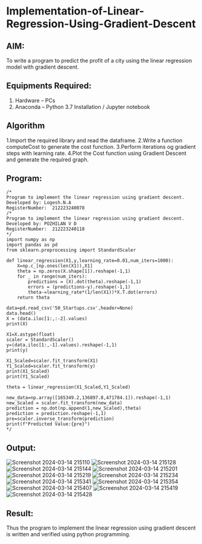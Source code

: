 # Implementation-of-Linear-Regression-Using-Gradient-Descent

## AIM:
To write a program to predict the profit of a city using the linear regression model with gradient descent.

## Equipments Required:
1. Hardware – PCs
2. Anaconda – Python 3.7 Installation / Jupyter notebook

## Algorithm

1.Import the required library and read the dataframe.
2.Write a function computeCost to generate the cost function.
3.Perform iterations og gradient steps with learning rate.
4.Plot the Cost function using Gradient Descent and generate the required graph.

## Program:
```
/*
Program to implement the linear regression using gradient descent.
Developed by: Logesh.N.A
RegisterNumber:  212223240078
/*
Program to implement the linear regression using gradient descent.
Developed by: POZHILAN V D
RegisterNumber:  212223240118
*/
import numpy as np
import pandas as pd
from sklearn.preprocessing import StandardScaler

def linear_regression(X1,y,learning_rate=0.01,num_iters=1000):
    X=np.c_[np.ones(len(X1)),X1]
    theta = np.zeros(X.shape[1]).reshape(-1,1)
    for _ in range(num_iters):
        predictions = (X).dot(theta).reshape(-1,1)
        errors = (predictions-y).reshape(-1,1)
        theta-=learning_rate*(1/len(X1))*X.T.dot(errors)
    return theta
    
data=pd.read_csv('50_Startups.csv',header=None)
data.head()
X = (data.iloc[1:,:-2].values)
print(X)

X1=X.astype(float)
scaler = StandardScaler()
y=(data.iloc[1:,-1].values).reshape(-1,1)
print(y)

X1_Scaled=scaler.fit_transform(X1)
Y1_Scaled=scaler.fit_transform(y)
print(X1_Scaled)
print(Y1_Scaled)

theta = linear_regression(X1_Scaled,Y1_Scaled)

new_data=np.array([165349.2,136897.8,471784.1]).reshape(-1,1)
new_Scaled = scaler.fit_transform(new_data)
prediction = np.dot(np.append(1,new_Scaled),theta)
prediction = prediction.reshape(-1,1)
pre=scaler.inverse_transform(prediction)
print(f"Predicted Value:{pre}")
*/
```

## Output:
![Screenshot 2024-03-14 215110](https://github.com/Logesh051/Implementation-of-Linear-Regression-Using-Gradient-Descent/assets/144979188/4821fd89-a5cf-4667-8a2d-82bcb3020e1a)
![Screenshot 2024-03-14 215128](https://github.com/Logesh051/Implementation-of-Linear-Regression-Using-Gradient-Descent/assets/144979188/50af3f02-87ac-4271-9f7a-5618448579d3)
![Screenshot 2024-03-14 215144](https://github.com/Logesh051/Implementation-of-Linear-Regression-Using-Gradient-Descent/assets/144979188/d31ed1c8-12b0-4db1-a80b-1cd98badd1ef)
![Screenshot 2024-03-14 215201](https://github.com/Logesh051/Implementation-of-Linear-Regression-Using-Gradient-Descent/assets/144979188/691e2df6-6173-4768-8e35-7d3f79782608)
![Screenshot 2024-03-14 215219](https://github.com/Logesh051/Implementation-of-Linear-Regression-Using-Gradient-Descent/assets/144979188/534a060d-56ed-4d3d-bff4-4d13ef16cac6)
![Screenshot 2024-03-14 215234](https://github.com/Logesh051/Implementation-of-Linear-Regression-Using-Gradient-Descent/assets/144979188/155b78a7-3824-403d-84c9-0b143c026765)
![Screenshot 2024-03-14 215341](https://github.com/Logesh051/Implementation-of-Linear-Regression-Using-Gradient-Descent/assets/144979188/bb7c5790-4fa7-4956-b1a6-2d0fc25cac68)
![Screenshot 2024-03-14 215354](https://github.com/Logesh051/Implementation-of-Linear-Regression-Using-Gradient-Descent/assets/144979188/a42cba51-e51f-4bca-b6b9-fd64bf53820e)
![Screenshot 2024-03-14 215407](https://github.com/Logesh051/Implementation-of-Linear-Regression-Using-Gradient-Descent/assets/144979188/f6e5cdf2-2369-476a-bbf4-fb755fe8b22c)
![Screenshot 2024-03-14 215419](https://github.com/Logesh051/Implementation-of-Linear-Regression-Using-Gradient-Descent/assets/144979188/588a1d6c-e266-4727-9916-f9c518b93b4a)
![Screenshot 2024-03-14 215428](https://github.com/Logesh051/Implementation-of-Linear-Regression-Using-Gradient-Descent/assets/144979188/8d443858-1f3d-4fe8-bd3b-154206567952)

## Result:
Thus the program to implement the linear regression using gradient descent is written and verified using python programming.
